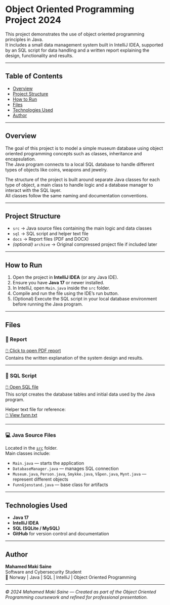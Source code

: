 # Object Oriented Programming Project 2024

This project demonstrates the use of object oriented programming principles in Java.  
It includes a small data management system built in IntelliJ IDEA, supported by an SQL script for data handling and a written report explaining the design, functionality and results.

---

## Table of Contents
- [Overview](#overview)
- [Project Structure](#project-structure)
- [How to Run](#how-to-run)
- [Files](#files)
- [Technologies Used](#technologies-used)
- [Author](#author)

---

## Overview

The goal of this project is to model a simple museum database using object oriented programming concepts such as classes, inheritance and encapsulation.  
The Java program connects to a local SQL database to handle different types of objects like coins, weapons and jewelry.  

The structure of the project is built around separate Java classes for each type of object, a main class to handle logic and a database manager to interact with the SQL layer.  
All classes follow the same naming and documentation conventions.

---

## Project Structure

- `src` → Java source files containing the main logic and data classes  
- `sql` → SQL script and helper text file  
- `docs` → Report files (PDF and DOCX)  
- *(optional)* `archive` → Original compressed project file if included later  

---

## How to Run

1. Open the project in **IntelliJ IDEA** (or any Java IDE).  
2. Ensure you have **Java 17** or newer installed.  
3. In IntelliJ, open `Main.java` inside the `src` folder.  
4. Compile and run the file using the IDE’s run button.  
5. (Optional) Execute the SQL script in your local database environment before running the Java program.

---

## Files

### 📘 Report  
[🖱️ Click to open PDF report](./docs/Rapport.pdf)  
Contains the written explanation of the system design and results.

---

### 🧩 SQL Script  
[🖱️ Open SQL file](./sql/Funn.sql)  
This script creates the database tables and initial data used by the Java program.  

Helper text file for reference:  
[🖱️ View funn.txt](./sql/funn.txt)

---

### 💻 Java Source Files  
Located in the [`src`](./src) folder.  
Main classes include:  
- `Main.java` — starts the application  
- `DatabaseManager.java` — manages SQL connection  
- `Museum.java`, `Person.java`, `Smykke.java`, `Våpen.java`, `Mynt.java` — represent different objects  
- `FunnGjenstand.java` — base class for artifacts  

---

## Technologies Used

- **Java 17**  
- **IntelliJ IDEA**  
- **SQL (SQLite / MySQL)**  
- **GitHub** for version control and documentation  

---

## Author

**Mahamed Maki Saine**  
Software and Cybersecurity Student  
📍 Norway | Java | SQL | IntelliJ | Object Oriented Programming  

---

*© 2024 Mahamed Maki Saine — Created as part of the Object Oriented Programming coursework and refined for professional presentation.*

